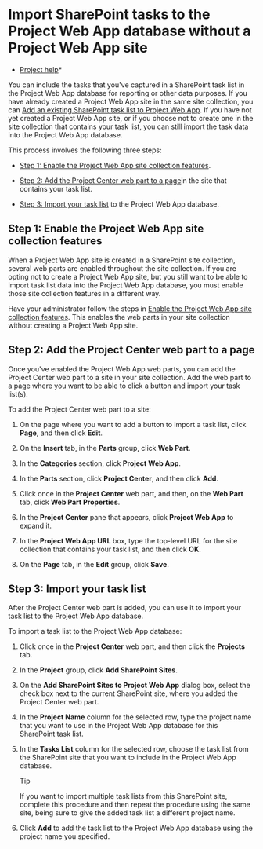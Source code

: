 
# Import SharePoint tasks to the Project Web App database without a Project Web App site

 * [Project help](afac1e38-1219-4a88-bd22-81534778d528.md)* 
  
    
    

You can include the tasks that you've captured in a SharePoint task list in the Project Web App database for reporting or other data purposes. If you have already created a Project Web App site in the same site collection, you can  [Add an existing SharePoint task list to Project Web App](6f7b8294-2284-43ed-be4b-a8480f472674.md).
If you have not yet created a Project Web App site, or if you choose not to create one in the site collection that contains your task list, you can still import the task data into the Project Web App database.
  
    
    

This process involves the following three steps:
-  [Step 1: Enable the Project Web App site collection features](223f2499-86ba-47ac-8499-b2673faf5c2e.md#BKMK_Step1).
    
  
-  [Step 2: Add the Project Center web part to a page](223f2499-86ba-47ac-8499-b2673faf5c2e.md#BKMK_Step2)in the site that contains your task list.
    
  
-  [Step 3: Import your task list](223f2499-86ba-47ac-8499-b2673faf5c2e.md#BKMK_Step3) to the Project Web App database.
    
  

## Step 1: Enable the Project Web App site collection features
<a name="BKMK_Step1"> </a>

When a Project Web App site is created in a SharePoint site collection, several web parts are enabled throughout the site collection. If you are opting not to create a Project Web App site, but you still want to be able to import task list data into the Project Web App database, you must enable those site collection features in a different way.
  
    
    
Have your administrator follow the steps in  [Enable the Project Web App site collection features](https://technet.microsoft.com/library/b9c4dff2-4812-4131-8b20-4b7766d93233%28office.15%29.aspx). This enables the web parts in your site collection without creating a Project Web App site.
  
    
    

## Step 2: Add the Project Center web part to a page
<a name="BKMK_Step2"> </a>

Once you've enabled the Project Web App web parts, you can add the Project Center web part to a site in your site collection. Add the web part to a page where you want to be able to click a button and import your task list(s).
  
    
    
To add the Project Center web part to a site:
  
    
    

1. On the page where you want to add a button to import a task list, click **Page**, and then click **Edit**.
    
  
2. On the **Insert** tab, in the **Parts** group, click **Web Part**.
    
  
3. In the **Categories** section, click **Project Web App**.
    
  
4. In the **Parts** section, click **Project Center**, and then click **Add**.
    
  
5. Click once in the **Project Center** web part, and then, on the **Web Part** tab, click **Web Part Properties**.
    
  
6. In the **Project Center** pane that appears, click **Project Web App** to expand it.
    
  
7. In the **Project Web App URL** box, type the top-level URL for the site collection that contains your task list, and then click **OK**.
    
  
8. On the **Page** tab, in the **Edit** group, click **Save**.
    
  

## Step 3: Import your task list
<a name="BKMK_Step3"> </a>

After the Project Center web part is added, you can use it to import your task list to the Project Web App database.
  
    
    
To import a task list to the Project Web App database:
  
    
    

1. Click once in the **Project Center** web part, and then click the **Projects** tab.
    
  
2. In the **Project** group, click **Add SharePoint Sites**.
    
  
3. On the **Add SharePoint Sites to Project Web App** dialog box, select the check box next to the current SharePoint site, where you added the Project Center web part.
    
  
4. In the **Project Name** column for the selected row, type the project name that you want to use in the Project Web App database for this SharePoint task list.
    
  
5. In the **Tasks List** column for the selected row, choose the task list from the SharePoint site that you want to include in the Project Web App database.
    
    > [!TIP]
      >  If you want to import multiple task lists from this SharePoint site, complete this procedure and then repeat the procedure using the same site, being sure to give the added task list a different project name.
6. Click **Add** to add the task list to the Project Web App database using the project name you specified.
    
  
